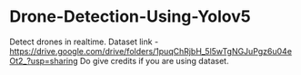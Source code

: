 # Drone-Detection-Using-Yolov5
Detect drones in realtime.
Dataset link - https://drive.google.com/drive/folders/1puqChRjbH_5l5wTgNGJuPgz6u04eOt2_?usp=sharing
Do give credits if you are using dataset.

